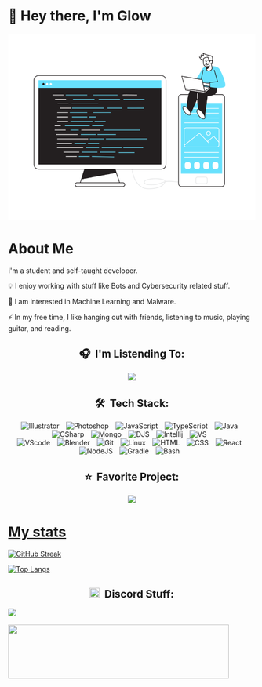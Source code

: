 # 👋 Hey there, I'm Glow

<div align="center">

[![img](bannerThing.svg)](#)

</div>

# About Me

I'm a student and self-taught developer.

💡 I enjoy working with stuff like Bots and Cybersecurity related stuff.

🌱 I am interested in Machine Learning and Malware.

⚡ In my free time, I like hanging out with friends, listening to music, playing guitar, and reading.


<h2 align="center">🎧 &nbsp;I'm Listending To:</h2>

<p align="center">  
  <img src="https://spotify-github-profile.vercel.app/api/view?uid=31u2xq19lm4uq2r3hm8lq19n8&cover_image=true&theme=compact&show_offline=false&background_color=121212"/>
</p>


<h2 align="center">🛠 &nbsp;Tech Stack:</h2>

<p align="center">
<img alt="Illustrator" width="45px" style="padding-right:10px;" src="https://cdn.jsdelivr.net/gh/devicons/devicon/icons/illustrator/illustrator-plain.svg" />
<img alt="Photoshop" width="45px" style="padding-right:10px;" src="https://cdn.jsdelivr.net/gh/devicons/devicon/icons/photoshop/photoshop-plain.svg" />
<img alt="JavaScript" width="45px" style="padding-right:10px;" src="https://cdn.jsdelivr.net/gh/devicons/devicon/icons/javascript/javascript-original.svg" />
<img alt="TypeScript" width="45px" style="padding-right:10px;" src="https://cdn.jsdelivr.net/gh/devicons/devicon/icons/typescript/typescript-original.svg" />
<img alt="Java" width="45px" style="padding-right:10px;" src="https://cdn.jsdelivr.net/gh/devicons/devicon/icons/java/java-original.svg"/>
<img alt="CSharp" width="45px" style="padding-right:10px;" src="https://cdn.jsdelivr.net/gh/devicons/devicon/icons/csharp/csharp-original.svg" />
<img alt="Mongo" width="45px" style="padding-right:10px;" src="https://cdn.jsdelivr.net/gh/devicons/devicon/icons/mongodb/mongodb-original.svg" />
<img alt="DJS" width="45px" style="padding-right:10px;" src="https://cdn.jsdelivr.net/gh/devicons/devicon/icons/discordjs/discordjs-original.svg" />
<img alt="Intellij" width="45px" style="padding-right:10px;" src="https://cdn.jsdelivr.net/gh/devicons/devicon/icons/intellij/intellij-original.svg" />
<img alt="VS" width="45px" style="padding-right:10px;" src="https://cdn.jsdelivr.net/gh/devicons/devicon/icons/visualstudio/visualstudio-plain.svg" />
<br>
<img alt="VScode" width="45px" style="padding-right:10px;" src="https://cdn.jsdelivr.net/gh/devicons/devicon/icons/vscode/vscode-original.svg" />
<img alt="Blender" width="45px" style="padding-right:10px;" src="https://cdn.jsdelivr.net/gh/devicons/devicon/icons/blender/blender-original.svg" />
<img alt="Git" width="45px" style="padding-right:10px;" src="https://cdn.jsdelivr.net/gh/devicons/devicon/icons/git/git-original.svg" /> 
<img alt="Linux" width="45px" style="padding-right:10px;" src="https://cdn.jsdelivr.net/gh/devicons/devicon/icons/linux/linux-original.svg" /> 
<img alt="HTML" width="45px" style="padding-right:10px;" src="https://cdn.jsdelivr.net/gh/devicons/devicon/icons/html5/html5-plain.svg" /> 
<img alt="CSS" width="45px" style="padding-right:10px;" src="https://cdn.jsdelivr.net/gh/devicons/devicon/icons/css3/css3-plain.svg" /> 
<img alt="React" width="45px" style="padding-right:10px;" src="https://cdn.jsdelivr.net/gh/devicons/devicon/icons/react/react-original.svg" /> 
<img alt="NodeJS" width="45px" style="padding-right:10px;" src="https://cdn.jsdelivr.net/gh/devicons/devicon/icons/nodejs/nodejs-original.svg" />  
<img alt="Gradle" width="45px" style="padding-right:10px;" src="https://cdn.jsdelivr.net/gh/devicons/devicon/icons/gradle/gradle-plain.svg" /> 
<img alt="Bash" width="45px" style="padding-right:10px;" src="https://cdn.jsdelivr.net/gh/devicons/devicon/icons/bash/bash-original.svg" /> 
</p>

<h2 align="center">⭐ &nbsp;Favorite Project:</h2>

<p align="center">  
  <a href="https://github.com/Glowstudent777/YouVersion-API"><img src="https://github-readme-stats-glowstudent.vercel.app/api/pin/?username=glowstudent777&repo=YouVersion-API&show_owner=true"/>
</p>
  

# My stats

[![GitHub Streak](http://github-readme-streak-stats.herokuapp.com?user=Glowstudent777)](https://git.io/streak-stats)

[![Top Langs](https://github-readme-stats-glowstudent.vercel.app/api/top-langs/?username=Glowstudent777&layout=compact&langs_count=8)](https://github.com/anuraghazra/github-readme-stats)


<h2 align="center"><img src="https://discord.com/assets/3437c10597c1526c3dbd98c737c2bcae.svg" width="20" height="20"/> &nbsp;Discord Stuff:</h2>

<a href="https://discord.com/users/557691883518951435"><img src="https://lanyard.cnrad.dev/api/557691883518951435"/></a>

<a href="https://inv.wtf/glow"><img src="https://inv.wtf/widget/glow" width="450" height="110"/></a>
